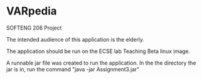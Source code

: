 # VARpedia
SOFTENG 206 Project

The intended audience of this application is the elderly.

The application should be run on the ECSE lab Teaching Beta linux image.

A runnable jar file was created to run the application.
In the the directory the jar is in, run the command "java -jar Assignment3.jar"
